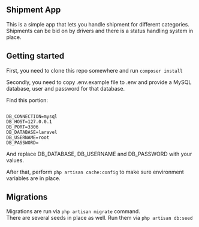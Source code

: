 ## Shipment App

This is a simple app that lets you handle shipment for different categories.
Shipments can be bid on by drivers and there is a status handling system in place.

## Getting started

First, you need to clone this repo somewhere and run `composer install`  

Secondly, you need to copy .env.example file to .env and provide a MySQL database, user and password for that database.   

Find this portion:  
```

DB_CONNECTION=mysql
DB_HOST=127.0.0.1
DB_PORT=3306
DB_DATABASE=laravel
DB_USERNAME=root
DB_PASSWORD=

```

And replace DB_DATABASE, DB_USERNAME and DB_PASSWORD with your values.  

After that, perform `php artisan cache:config` to make sure environment variables are in place.  

## Migrations

Migrations are run via `php artisan migrate` command.  
There are several seeds in place as well. Run them via `php artisan db:seed`

